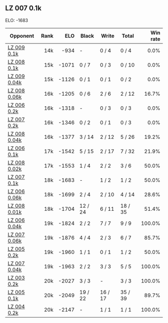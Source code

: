 ## LZ 007 0.1k ##

ELO: -1683

Opponent | Rank | ELO | Black | Write | Total | Win rate
---------|-----:|----:|-------|-------|-------|-------:
[LZ 009 0.1k](LZ%20009%200.1k.md) | 14k | -934 | - | 0 / 4 | 0 / 4 | 0.0%
[LZ 008 0.1k](LZ%20008%200.1k.md) | 15k | -1071 | 0 / 7 | 0 / 3 | 0 / 10 | 0.0%
[LZ 009 0.04k](LZ%20009%200.04k.md) | 15k | -1126 | 0 / 1 | 0 / 1 | 0 / 2 | 0.0%
[LZ 008 0.06k](LZ%20008%200.06k.md) | 16k | -1205 | 0 / 6 | 2 / 6 | 2 / 12 | 16.7%
[LZ 006 0.2k](LZ%20006%200.2k.md) | 16k | -1318 | - | 0 / 3 | 0 / 3 | 0.0%
[LZ 007 0.2k](LZ%20007%200.2k.md) | 16k | -1346 | 0 / 2 | 0 / 1 | 0 / 3 | 0.0%
[LZ 008 0.04k](LZ%20008%200.04k.md) | 16k | -1377 | 3 / 14 | 2 / 12 | 5 / 26 | 19.2%
[LZ 006 0.1k](LZ%20006%200.1k.md) | 17k | -1542 | 5 / 15 | 2 / 17 | 7 / 32 | 21.9%
[LZ 008 0.02k](LZ%20008%200.02k.md) | 17k | -1553 | 1 / 4 | 2 / 2 | 3 / 6 | 50.0%
[LZ 007 0.1k](LZ%20007%200.1k.md) | 18k | -1683 | - | 1 / 2 | 1 / 2 | 50.0%
[LZ 006 0.06k](LZ%20006%200.06k.md) | 18k | -1699 | 2 / 4 | 2 / 10 | 4 / 14 | 28.6%
[LZ 008 0.01k](LZ%20008%200.01k.md) | 18k | -1704 | 12 / 24 | 6 / 11 | 18 / 35 | 51.4%
[LZ 006 0.04k](LZ%20006%200.04k.md) | 19k | -1824 | 2 / 2 | 7 / 7 | 9 / 9 | 100.0%
[LZ 007 0.06k](LZ%20007%200.06k.md) | 19k | -1876 | 4 / 4 | 2 / 3 | 6 / 7 | 85.7%
[LZ 005 0.2k](LZ%20005%200.2k.md) | 19k | -1960 | 1 / 1 | 0 / 1 | 1 / 2 | 50.0%
[LZ 007 0.04k](LZ%20007%200.04k.md) | 19k | -1963 | 2 / 2 | 3 / 3 | 5 / 5 | 100.0%
[LZ 003 0.2k](LZ%20003%200.2k.md) | 20k | -2027 | 3 / 3 | - | 3 / 3 | 100.0%
[LZ 005 0.1k](LZ%20005%200.1k.md) | 20k | -2049 | 19 / 22 | 16 / 17 | 35 / 39 | 89.7%
[LZ 004 0.2k](LZ%20004%200.2k.md) | 20k | -2147 | - | 1 / 1 | 1 / 1 | 100.0%
